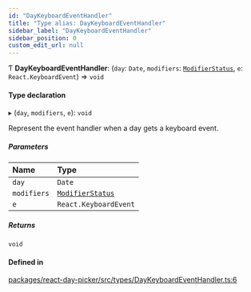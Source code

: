 ```yaml
---
id: "DayKeyboardEventHandler"
title: "Type alias: DayKeyboardEventHandler"
sidebar_label: "DayKeyboardEventHandler"
sidebar_position: 0
custom_edit_url: null
---
```


Ƭ **DayKeyboardEventHandler**: (`day`: `Date`, `modifiers`: [`ModifierStatus`](ModifierStatus), `e`: `React.KeyboardEvent`) => `void`

#### Type declaration

▸ (`day`, `modifiers`, `e`): `void`

Represent the event handler when a day gets a keyboard event.

##### Parameters

| Name | Type |
| :------ | :------ |
| `day` | `Date` |
| `modifiers` | [`ModifierStatus`](ModifierStatus) |
| `e` | `React.KeyboardEvent` |

##### Returns

`void`

#### Defined in

[packages/react-day-picker/src/types/DayKeyboardEventHandler.ts:6](https://github.com/gpbl/react-day-picker/blob/0df406c0/packages/react-day-picker/src/types/DayKeyboardEventHandler.ts#L6)
